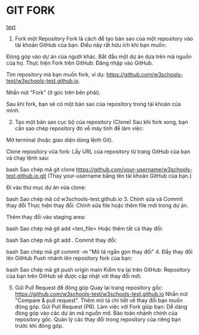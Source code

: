 # GIT FORK 
[text](https://github.com/khanhvo1592/w3schools-test.github.io.git)

1. Fork một Repository
Fork là cách để tạo bản sao của một repository vào tài khoản GitHub của bạn. Điều này rất hữu ích khi bạn muốn:

Đóng góp vào dự án của người khác.
Bắt đầu một dự án dựa trên mã nguồn của họ.
Thực hiện Fork trên GitHub:
Đăng nhập vào GitHub.

Tìm repository mà bạn muốn fork, ví dụ:
https://github.com/w3schools-test/w3schools-test.github.io.

Nhấn nút "Fork" (ở góc trên bên phải).

Sau khi fork, bạn sẽ có một bản sao của repository trong tài khoản của mình.

2. Tạo một bản sao cục bộ của repository (Clone)
Sau khi fork xong, bạn cần sao chép repository đó về máy tính để làm việc:

Mở terminal (hoặc giao diện dòng lệnh Git).

Clone repository vừa fork:
Lấy URL của repository từ trang GitHub của bạn và chạy lệnh sau:

bash
Sao chép mã
git clone https://github.com/your-username/w3schools-test.github.io.git
(Thay your-username bằng tên tài khoản GitHub của bạn.)

Đi vào thư mục dự án vừa clone:

bash
Sao chép mã
cd w3schools-test.github.io
3. Chỉnh sửa và Commit thay đổi
Thực hiện thay đổi:
Chỉnh sửa file hoặc thêm file mới trong dự án.

Thêm thay đổi vào staging area:

bash
Sao chép mã
git add <ten_file>
Hoặc thêm tất cả thay đổi:

bash
Sao chép mã
git add .
Commit thay đổi:

bash
Sao chép mã
git commit -m "Mô tả ngắn gọn thay đổi"
4. Đẩy thay đổi lên GitHub
Push nhánh lên repository fork của bạn:

bash
Sao chép mã
git push origin main
Kiểm tra lại trên GitHub:
Repository của bạn trên GitHub sẽ được cập nhật với thay đổi mới.

5. Gửi Pull Request để đóng góp
Quay lại trang repository gốc:
https://github.com/w3schools-test/w3schools-test.github.io
Nhấn nút "Compare & pull request".
Thêm mô tả chi tiết về thay đổi bạn muốn đóng góp.
Gửi Pull Request (PR).
Làm việc với Fork giúp bạn:
Dễ dàng đóng góp vào các dự án mã nguồn mở.
Bảo toàn nhánh chính của repository gốc.
Quản lý các thay đổi trong repository của riêng bạn trước khi đóng góp.